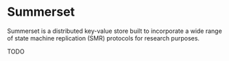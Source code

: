 # Summerset

Summerset is a distributed key-value store built to incorporate a wide range of state machine replication (SMR) protocols for research purposes.

TODO
